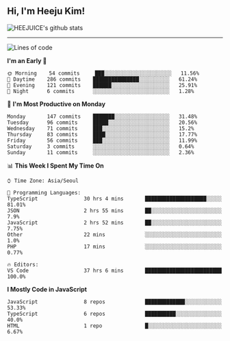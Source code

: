 ## Hi, I'm Heeju Kim!

![HEEJUICE's github stats](https://github-readme-stats.vercel.app/api?username=HEEJUICE&show_icons=true)

---
<!--START_SECTION:waka-->
![Lines of code](https://img.shields.io/badge/From%20Hello%20World%20I%27ve%20Written-19.5%20million%20lines%20of%20code-blue)

**I'm an Early 🐤** 

```text
🌞 Morning    54 commits     ███░░░░░░░░░░░░░░░░░░░░░░   11.56% 
🌆 Daytime    286 commits    ███████████████░░░░░░░░░░   61.24% 
🌃 Evening    121 commits    ██████░░░░░░░░░░░░░░░░░░░   25.91% 
🌙 Night      6 commits      ░░░░░░░░░░░░░░░░░░░░░░░░░   1.28%

```
📅 **I'm Most Productive on Monday** 

```text
Monday       147 commits    ███████░░░░░░░░░░░░░░░░░░   31.48% 
Tuesday      96 commits     █████░░░░░░░░░░░░░░░░░░░░   20.56% 
Wednesday    71 commits     ███░░░░░░░░░░░░░░░░░░░░░░   15.2% 
Thursday     83 commits     ████░░░░░░░░░░░░░░░░░░░░░   17.77% 
Friday       56 commits     ███░░░░░░░░░░░░░░░░░░░░░░   11.99% 
Saturday     3 commits      ░░░░░░░░░░░░░░░░░░░░░░░░░   0.64% 
Sunday       11 commits     ░░░░░░░░░░░░░░░░░░░░░░░░░   2.36%

```


📊 **This Week I Spent My Time On** 

```text
⌚︎ Time Zone: Asia/Seoul

💬 Programming Languages: 
TypeScript               30 hrs 4 mins       ████████████████████░░░░░   81.01% 
JSON                     2 hrs 55 mins       ██░░░░░░░░░░░░░░░░░░░░░░░   7.9% 
JavaScript               2 hrs 52 mins       ██░░░░░░░░░░░░░░░░░░░░░░░   7.75% 
Other                    22 mins             ░░░░░░░░░░░░░░░░░░░░░░░░░   1.0% 
PHP                      17 mins             ░░░░░░░░░░░░░░░░░░░░░░░░░   0.77%

🔥 Editors: 
VS Code                  37 hrs 6 mins       █████████████████████████   100.0%

```

**I Mostly Code in JavaScript** 

```text
JavaScript               8 repos             █████████████░░░░░░░░░░░░   53.33% 
TypeScript               6 repos             ██████████░░░░░░░░░░░░░░░   40.0% 
HTML                     1 repo              █░░░░░░░░░░░░░░░░░░░░░░░░   6.67%

```



<!--END_SECTION:waka-->
